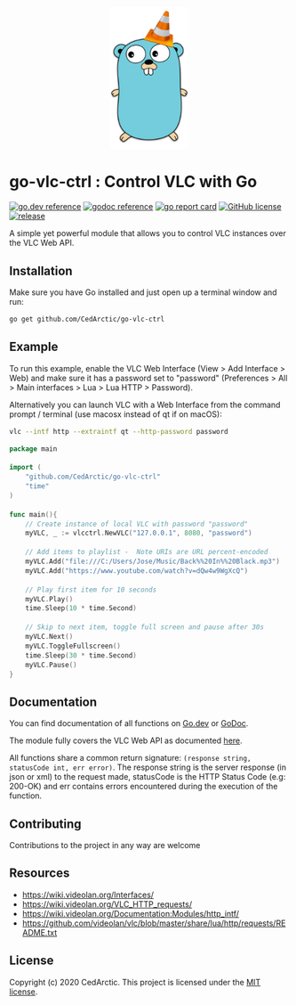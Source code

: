 <div align="center">
    <img src="https://github.com/CedArctic/go-vlc-ctrl/blob/master/img/logo.png" width="140px" alt="logo"/>
</div>


# go-vlc-ctrl : Control VLC with Go
[![go.dev reference](https://img.shields.io/badge/go.dev-reference-%2300ADD8?logo=go)](https://pkg.go.dev/github.com/CedArctic/go-vlc-ctrl)
[![godoc reference](https://img.shields.io/badge/godoc-reference-blue?logo=)](https://godoc.org/github.com/CedArctic/go-vlc-ctrl)
[![go report card](https://goreportcard.com/badge/github.com/CedArctic/go-vlc-ctrl)](https://goreportcard.com/report/github.com/CedArctic/go-vlc-ctrl)
[![GitHub license](https://img.shields.io/github/license/CedArctic/go-vlc-ctrl)](https://github.com/CedArctic/go-vlc-ctrl/blob/master/LICENSE)
[![release](https://img.shields.io/github/v/release/CedArctic/go-vlc-ctrl?color=orange)](https://github.com/CedArctic/go-vlc-ctrl/releases/latest)

A simple yet powerful module that allows you to control VLC instances over the VLC Web API. 

## Installation
Make sure you have Go installed and just open up a terminal window and run:
```bash
go get github.com/CedArctic/go-vlc-ctrl
```

## Example
To run this example, enable the VLC Web Interface (View > Add Interface > Web) and make sure it has a password set to
"password" (Preferences > All > Main interfaces > Lua > Lua HTTP > Password). 

Alternatively you can launch VLC with a Web Interface from the command prompt / terminal 
(use macosx instead of qt if on macOS):
```bash
vlc --intf http --extraintf qt --http-password password
```
```go
package main

import (
	"github.com/CedArctic/go-vlc-ctrl"
	"time"
)

func main(){
	// Create instance of local VLC with password "password"
	myVLC, _ := vlcctrl.NewVLC("127.0.0.1", 8080, "password")

	// Add items to playlist -  Note URIs are URL percent-encoded
	myVLC.Add("file:///C:/Users/Jose/Music/Back%%20In%%20Black.mp3")
	myVLC.Add("https://www.youtube.com/watch?v=dQw4w9WgXcQ")

	// Play first item for 10 seconds
	myVLC.Play()
	time.Sleep(10 * time.Second)
	
	// Skip to next item, toggle full screen and pause after 30s
	myVLC.Next()
	myVLC.ToggleFullscreen()
	time.Sleep(30 * time.Second)
	myVLC.Pause()
}
```


## Documentation
You can find documentation of all functions on [Go.dev](https://pkg.go.dev/github.com/CedArctic/go-vlc-ctrl) or
[GoDoc](https://godoc.org/github.com/CedArctic/go-vlc-ctrl). 

The module fully covers the VLC Web API as documented 
[here](https://github.com/videolan/vlc/blob/master/share/lua/http/requests/README.txt).

All functions share a common return signature: ```(response string, statusCode int, err error)```. The response string 
is the server response (in json or xml) to the request made, statusCode is the HTTP Status Code (e.g: 200-OK) and err 
contains errors encountered during the execution of the function.

## Contributing
Contributions to the project in any way are welcome

## Resources
- https://wiki.videolan.org/Interfaces/
- https://wiki.videolan.org/VLC_HTTP_requests/
- https://wiki.videolan.org/Documentation:Modules/http_intf/
- https://github.com/videolan/vlc/blob/master/share/lua/http/requests/README.txt

## License
Copyright (c) 2020 CedArctic. This project is licensed under the [MIT license](LICENSE).